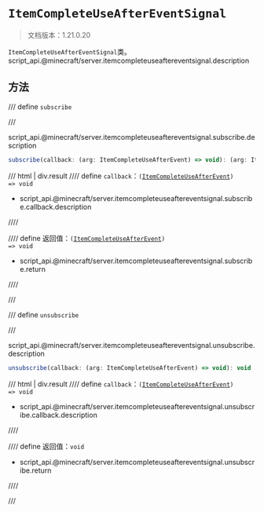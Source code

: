 # `ItemCompleteUseAfterEventSignal`

> 文档版本：1.21.0.20

`ItemCompleteUseAfterEventSignal`类。script_api.@minecraft/server.itemcompleteuseaftereventsignal.description

## 方法

/// define
`subscribe`


///

script_api.@minecraft/server.itemcompleteuseaftereventsignal.subscribe.description

```js
subscribe(callback: (arg: ItemCompleteUseAfterEvent) => void): (arg: ItemCompleteUseAfterEvent) => void
```

/// html | div.result
//// define
`callback`：<code>(<a href="../itemcompleteuseafterevent/">ItemCompleteUseAfterEvent</a>) =&gt; void</code>

- script_api.@minecraft/server.itemcompleteuseaftereventsignal.subscribe.callback.description


////

//// define
返回值：<code>(<a href="../itemcompleteuseafterevent/">ItemCompleteUseAfterEvent</a>) =&gt; void</code>

- script_api.@minecraft/server.itemcompleteuseaftereventsignal.subscribe.return


////

///


/// define
`unsubscribe`


///

script_api.@minecraft/server.itemcompleteuseaftereventsignal.unsubscribe.description

```js
unsubscribe(callback: (arg: ItemCompleteUseAfterEvent) => void): void
```

/// html | div.result
//// define
`callback`：<code>(<a href="../itemcompleteuseafterevent/">ItemCompleteUseAfterEvent</a>) =&gt; void</code>

- script_api.@minecraft/server.itemcompleteuseaftereventsignal.unsubscribe.callback.description


////

//// define
返回值：`void`

- script_api.@minecraft/server.itemcompleteuseaftereventsignal.unsubscribe.return


////

///

